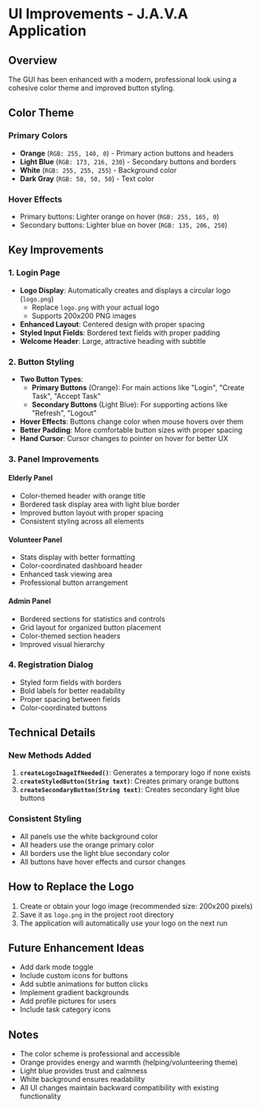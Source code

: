 # UI Improvements - J.A.V.A Application

## Overview
The GUI has been enhanced with a modern, professional look using a cohesive color theme and improved button styling.

## Color Theme

### Primary Colors
- **Orange** (`RGB: 255, 140, 0`) - Primary action buttons and headers
- **Light Blue** (`RGB: 173, 216, 230`) - Secondary buttons and borders
- **White** (`RGB: 255, 255, 255`) - Background color
- **Dark Gray** (`RGB: 50, 50, 50`) - Text color

### Hover Effects
- Primary buttons: Lighter orange on hover (`RGB: 255, 165, 0`)
- Secondary buttons: Lighter blue on hover (`RGB: 135, 206, 250`)

## Key Improvements

### 1. Login Page
- **Logo Display**: Automatically creates and displays a circular logo (`logo.png`)
  - Replace `logo.png` with your actual logo
  - Supports 200x200 PNG images
- **Enhanced Layout**: Centered design with proper spacing
- **Styled Input Fields**: Bordered text fields with proper padding
- **Welcome Header**: Large, attractive heading with subtitle

### 2. Button Styling
- **Two Button Types**:
  - **Primary Buttons** (Orange): For main actions like "Login", "Create Task", "Accept Task"
  - **Secondary Buttons** (Light Blue): For supporting actions like "Refresh", "Logout"
- **Hover Effects**: Buttons change color when mouse hovers over them
- **Better Padding**: More comfortable button sizes with proper spacing
- **Hand Cursor**: Cursor changes to pointer on hover for better UX

### 3. Panel Improvements

#### Elderly Panel
- Color-themed header with orange title
- Bordered task display area with light blue border
- Improved button layout with proper spacing
- Consistent styling across all elements

#### Volunteer Panel
- Stats display with better formatting
- Color-coordinated dashboard header
- Enhanced task viewing area
- Professional button arrangement

#### Admin Panel
- Bordered sections for statistics and controls
- Grid layout for organized button placement
- Color-themed section headers
- Improved visual hierarchy

### 4. Registration Dialog
- Styled form fields with borders
- Bold labels for better readability
- Proper spacing between fields
- Color-coordinated buttons

## Technical Details

### New Methods Added
1. **`createLogoImageIfNeeded()`**: Generates a temporary logo if none exists
2. **`createStyledButton(String text)`**: Creates primary orange buttons
3. **`createSecondaryButton(String text)`**: Creates secondary light blue buttons

### Consistent Styling
- All panels use the white background color
- All headers use the orange primary color
- All borders use the light blue secondary color
- All buttons have hover effects and cursor changes

## How to Replace the Logo

1. Create or obtain your logo image (recommended size: 200x200 pixels)
2. Save it as `logo.png` in the project root directory
3. The application will automatically use your logo on the next run

## Future Enhancement Ideas

- Add dark mode toggle
- Include custom icons for buttons
- Add subtle animations for button clicks
- Implement gradient backgrounds
- Add profile pictures for users
- Include task category icons

## Notes

- The color scheme is professional and accessible
- Orange provides energy and warmth (helping/volunteering theme)
- Light blue provides trust and calmness
- White background ensures readability
- All UI changes maintain backward compatibility with existing functionality
